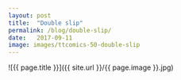 ```yaml
---
layout: post
title:  "Double slip"
permalink: /blog/double-slip/
date:   2017-09-11
image: images/ttcomics-50-double-slip
---
```

![{{ page.title }}]({{ site.url }}/{{ page.image }}.jpg)

